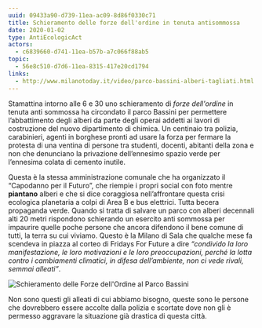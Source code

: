 ```yaml
---
uuid: 09433a90-d739-11ea-ac09-8d86f0330c71
title: Schieramento delle forze dell'ordine in tenuta antisommossa
date: 2020-01-02
type: AntiEcologicAct
actors:
  - c6839660-d741-11ea-b57b-a7c066f88ab5
topic:
  - 56e8c510-d7d6-11ea-8315-417e20cd1794
links:
  - http://www.milanotoday.it/video/parco-bassini-alberi-tagliati.html
---
```

Stamattina intorno alle 6 e 30 uno schieramento di *forze dell'ordine* in tenuta anti sommossa ha circondato il parco Bassini per permettere l’abbattimento degli alberi da parte degli operai addetti ai lavori di costruzione del nuovo dipartimento di chimica. Un centinaio tra polizia, carabinieri, agenti in borghese pronti ad usare la forza per fermare la protesta di una ventina di persone tra studenti, docenti, abitanti della zona e non che denunciano la privazione dell’ennesimo spazio verde per l’ennesima colata di cemento inutile.

Questa è la stessa amministrazione comunale che ha organizzato il “Capodanno per il Futuro”, che riempie i propri social con foto mentre **piantano** alberi e che si dice coraggiosa nell’affrontare questa crisi ecologica planetaria a colpi di Area B e bus elettrici. Tutta becera propaganda verde. Quando si tratta di salvare un parco con alberi decennali alti 20 metri rispondono schierando un esercito anti sommossa per impaurire quelle poche persone che ancora difendono il bene comune di tutti, la terra su cui viviamo.
Questo è la Milano di Sala che qualche mese fa scendeva in piazza al corteo di Fridays For Future a dire *“condivido la loro manifestazione, le loro motivazioni e le loro preoccupazioni, perché la lotta contro i cambiamenti climatici, in difesa dell’ambiente, non ci vede rivali, semmai alleati”*.

![Schieramento delle Forze dell'Ordine al Parco Bassini](../../static/media/img/events/2020/01/02/schieramento-delle-forze-dellordine-in-tenuta-antisommossa/2020-01-02-polizia.jpg "Schieramento delle Forze dell'Ordine al Parco Bassini")

Non sono questi gli alleati di cui abbiamo bisogno, queste sono le persone che dovrebbero essere accolte dalla polizia e scortate dove non gli è permesso aggravare la situazione già drastica di questa città.
